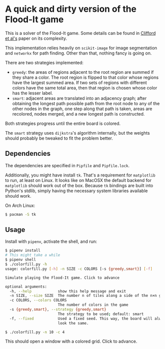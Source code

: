 # A quick and dirty version of the Flood-It game

This is a solver of the Flood-It game. Some details can be found in [Clifford et al's] paper on its complexity.

This implementation relies heavily on `scikit-image` for image
segmentation and `networkx` for path finding. Other than that, nothing
fancy is going on.

There are two strategies implemented:

+ `greedy`: the areas of regions adjacent to the root region are summed if they
  share a color. The root region is flipped to that color whose regions have
  the largest summed area. If two sets of regions with different colors have
  the same total area, then that region is chosen whose color has the lesser
  label.
+ `smart`: adjacent areas are translated into an adjacency graph; after
  obtaining the longest path possible path from the root node to any of the
  other nodes in the graph, one step along that path is taken, areas are
  recolored, nodes merged, and a new longest path is constructed.

Both strategies progress until the entire board is colored.

The `smart` strategy uses `dijkstra`'s algorithm internally, but the weights
should probably be tweaked to fit the problem better.

[Clifford et al's]: https://arxiv.org/pdf/1001.4420.pdf

## Dependencies

The dependencies are specified in `Pipfile` and `Pipfile.lock`.

Additionally, you might have install `tk`. That's a requirement for
`matplotlib` to run, at least on Linux. It looks like on MacOSX the default
backend for `matplotlib` should work out of the box. Because `tk` bindings
are built into Python's stdlib, simply having the necessary system libraries
available should work.

On Arch Linux:

```bash
$ pacman -S tk
```

## Usage

Install with `pipenv`, activate the shell, and run:

```bash
$ pipenv install
# This might take a while
$ pipenv shell
$ ./colorfill.py -h
usage: colorfill.py [-h] -n SIZE -c COLORS [-s {greedy,smart}] [-f]

Simulate playing the Flood-It game. Click to advance

optional arguments:
  -h, --help            show this help message and exit
  -n SIZE, --size SIZE  The number n of tiles along a side of the n×n grid.
  -c COLORS, --colors COLORS
                        The number of colors in the game
  -s {greedy,smart}, --strategy {greedy,smart}
                        The strategy to be used; default: smart
  -f, --fixed           Used a fixed seed. This way, the board will always
                        look the same.

$ ./colorfill.py -n 10 -c 4
```

This should open a window with a colored grid. Click to advance.
